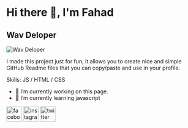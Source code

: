 # Hi there 👋, I'm Fahad
## Wav Deloper
![Wav Deloper](https://pbs.twimg.com/profile_banners/1795538167871000576/1719407076/600x200)

I made this project just for fun, it allows you to create nice and simple GitHub Readme files that you can copy/paste and use in your profile.

Skills:  JS / HTML / CSS

- 🔭 I’m currently working on this page. 
- 🌱 I’m currently learning javascript 


[<img src='https://cdn.jsdelivr.net/npm/simple-icons@3.0.1/icons/facebook.svg' alt='facebook' height='40'>](https://www.facebook.com/https://www.facebook.com/fahad.arnob.54/)  [<img src='https://cdn.jsdelivr.net/npm/simple-icons@3.0.1/icons/instagram.svg' alt='instagram' height='40'>](https://www.instagram.com/https://www.instagram.com/fahad.arnob//)  [<img src='https://cdn.jsdelivr.net/npm/simple-icons@3.0.1/icons/twitter.svg' alt='twitter' height='40'>](https://twitter.com/https://x.com/FahadArnob52539)  

